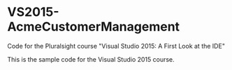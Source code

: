 VS2015-AcmeCustomerManagement
=============================

Code for the Pluralsight course "Visual Studio 2015: A First Look at the IDE"

This is the sample code for the Visual Studio 2015 course.

